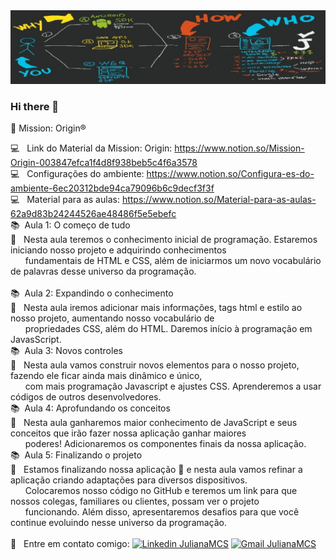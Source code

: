 <img width="auto" src="https://github.com/Julianamcs/julianamcs/blob/3769b4363d8a49c6e481cd85b7b3af0ae9c56bd6/Img/bg.jpg">

### Hi there 👋

:rocket: Mission: Origin®

 :computer:  &nbsp; Link do Material da Mission: Origin: https://www.notion.so/Mission-Origin-003847efca1f4d8f938beb5c4f6a3578
 <br/> :computer: &nbsp; Configurações do ambiente: https://www.notion.so/Configura-es-do-ambiente-6ec20312bde94ca79096b6c9decf3f3f
 <br/> :computer: &nbsp; Material para as aulas: https://www.notion.so/Material-para-as-aulas-62a9d83b24244526ae48486f5e5ebefc
 <br/> 📚 &nbsp;Aula 1: O começo de tudo
 <br/> 📝 &nbsp; Nesta aula teremos o conhecimento inicial de programação. Estaremos iniciando nosso projeto e adquirindo conhecimentos
 <br/> &nbsp; &nbsp; &nbsp;   fundamentais de HTML e CSS, além de iniciarmos um novo vocabulário de palavras desse universo da programação.     
 <br/> 📚 &nbsp;Aula 2: Expandindo o conhecimento 
 <br/> 📝 &nbsp; Nesta aula iremos adicionar mais informações, tags html e estilo ao nosso projeto, aumentando nosso vocabulário de 
 <br/> &nbsp;  &nbsp; &nbsp;  propriedades CSS, além do HTML. Daremos início à programação em JavasScript.
 <br/> 📚 &nbsp;Aula 3: Novos controles
 <br/> 📝 &nbsp; Nesta aula vamos construir novos elementos para o nosso projeto, fazendo ele ficar ainda mais dinâmico e único, 
 <br/>  &nbsp; &nbsp; &nbsp;  com mais programação Javascript e ajustes CSS. Aprenderemos a usar códigos de outros desenvolvedores.
 <br/> 📚 &nbsp;Aula 4: Aprofundando os conceitos
 <br/> 📝 &nbsp; Nesta aula ganharemos maior conhecimento de JavaScript e seus conceitos que irão fazer nossa aplicação ganhar maiores 
 <br/>  &nbsp; &nbsp; &nbsp;  poderes! Adicionaremos os componentes finais da nossa aplicação. 
 <br/> 📚 &nbsp;Aula 5: Finalizando o projeto
 <br/> 📝 &nbsp; Estamos finalizando nossa aplicação 🎉 e nesta aula vamos refinar a aplicação criando adaptações para diversos dispositivos. 
 <br/>  &nbsp; &nbsp; &nbsp;  Colocaremos nosso código no GitHub e teremos um link para que nossos colegas, familiares ou clientes, possam ver o projeto 
 <br/>  &nbsp; &nbsp; &nbsp;  funcionando. Além disso, apresentaremos desafios para que você continue evoluindo nesse universo da programação.
 <br/>  <br/> :email: &nbsp; Entre em contato comigo: [![Linkedin JulianaMCS](https://img.shields.io/badge/-JulianaMCS-blue?style=flat-square&logo=Linkedin&logoColor=white&link=https://www.linkedin.com/in/julianamcs/)](https://www.linkedin.com/in/julianamcs/)
[![Gmail JulianaMCS](https://img.shields.io/badge/-JulianaMCS@gmail.com-c14438?style=flat-square&logo=Gmail&logoColor=white&link=mailto:julyanamcs@gmail.com)](mailto:julyanamcs@gmail.com)



